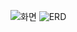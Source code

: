 ![화면](https://github.com/jung-insung/Zerobase-study1/assets/83530710/fcf8059f-8f56-4c42-8ab3-3bd0c221a537)
![ERD](https://github.com/jung-insung/Zerobase-study1/assets/83530710/ef0eed44-9f95-4dd2-98d5-6f8669e44027)
